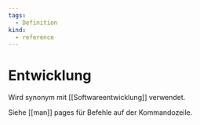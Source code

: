 ```yaml
---
tags:
  - Definition
kind:
  - reference
---
```


# Entwicklung

Wird synonym mit [[Softwareentwicklung]] verwendet.

Siehe [[man]] pages für Befehle auf der Kommandozeile.
